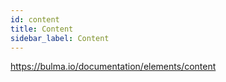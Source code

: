 ```yaml
---
id: content
title: Content
sidebar_label: Content
---
```


https://bulma.io/documentation/elements/content